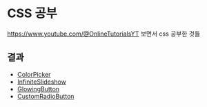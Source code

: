 # CSS 공부

https://www.youtube.com/@OnlineTutorialsYT 보면서 css 공부한 것들

## 결과

- [ColorPicker](https://github.com/Lee-Siyoung/CSS-/tree/main/readme/ColorPicker.md)
- [InfiniteSlideshow](https://github.com/Lee-Siyoung/CSS-/tree/main/readme/InfiniteSlideshow.md)
- [GlowingButton](https://github.com/Lee-Siyoung/CSS-/tree/main/readme/GlowingButton.md)
- [CustomRadioButton](https://github.com/Lee-Siyoung/CSS-/tree/main/readme/CustomRadioButton.md)
